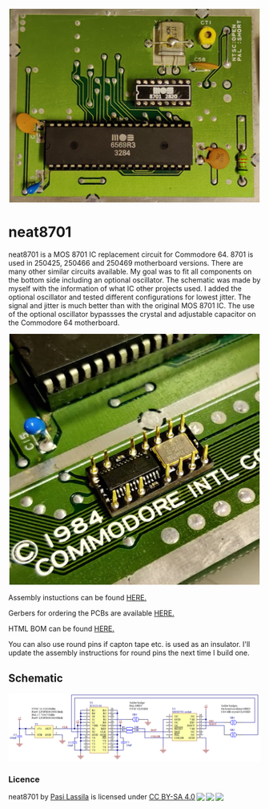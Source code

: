 <p align="center">
    <img img width="500" src="images/installed.jpg">
</p>

# neat8701
neat8701 is a MOS 8701 IC replacement circuit for Commodore 64. 8701 is used in 250425, 250466 and 250469 motherboard versions. There are many other similar circuits available. My goal was to fit all components on the bottom side including an optional oscillator. The schematic was made by myself with the information of what IC other projects used. I added the optional oscillator and tested different configurations for lowest jitter. The signal and jitter is much better than with the original MOS 8701 IC. The use of the optional oscillator bypassses the crystal and adjustable capacitor on the Commodore 64 motherboard.
<p align="center">
    <img img width="500" src="images/bottom_side.jpg">
</p>

Assembly instuctions can be found [HERE.](https://github.com/1c3d1v3r/neat8701/blob/main/assembly/neat8701_assembly_instructions.pdf)<br>

Gerbers for ordering the PCBs are available [HERE.](https://github.com/1c3d1v3r/neat8701/blob/main/gerbers/neat8701.zip)<br>

HTML BOM can be found [HERE.](https://htmlpreview.github.io/?https://github.com/1c3d1v3r/neat8701/blob/main/BOM/neat8701.html)

You can also use round pins if capton tape etc. is used as an insulator. I'll update the assembly instructions for round pins the next time I build one.

## Schematic
<p align="center">
    <img src="images/neat8701_schematic.PNG">
</p>

### Licence
<p xmlns:cc="http://creativecommons.org/ns#" xmlns:dct="http://purl.org/dc/terms/"><span property="dct:title">neat8701</span> by <a rel="cc:attributionURL dct:creator" property="cc:attributionName" href="https://github.com/1c3d1v3r/">Pasi Lassila</a> is licensed under <a href="http://creativecommons.org/licenses/by-sa/4.0/?ref=chooser-v1" target="_blank" rel="license noopener noreferrer" style="display:inline-block;">CC BY-SA 4.0<img style="height:22px!important;margin-left:3px;vertical-align:text-bottom;" src="https://mirrors.creativecommons.org/presskit/icons/cc.svg?ref=chooser-v1"><img style="height:22px!important;margin-left:3px;vertical-align:text-bottom;" src="https://mirrors.creativecommons.org/presskit/icons/by.svg?ref=chooser-v1"><img style="height:22px!important;margin-left:3px;vertical-align:text-bottom;" src="https://mirrors.creativecommons.org/presskit/icons/sa.svg?ref=chooser-v1"></a></p>
